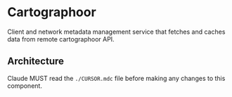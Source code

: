# Cartographoor

Client and network metadata management service that fetches and caches data from remote cartographoor API.

## Architecture  
Claude MUST read the `./CURSOR.mdc` file before making any changes to this component.